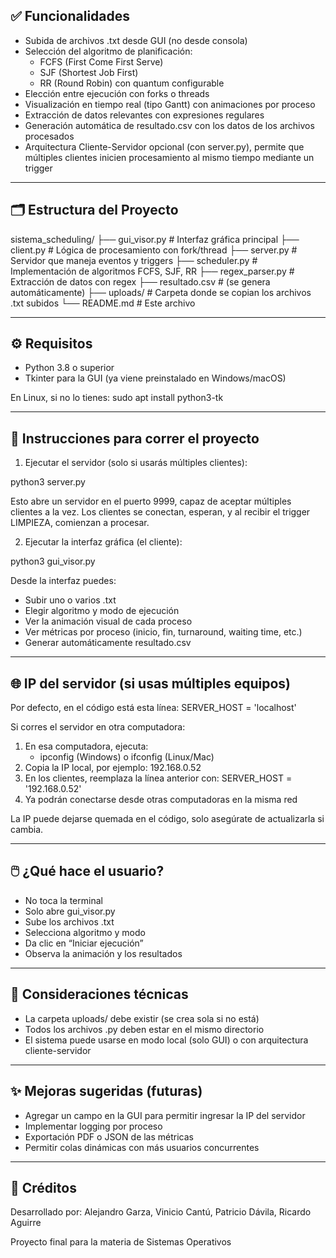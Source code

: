 ## ✅ Funcionalidades

- Subida de archivos .txt desde GUI (no desde consola)
- Selección del algoritmo de planificación:
  - FCFS (First Come First Serve)
  - SJF (Shortest Job First)
  - RR (Round Robin) con quantum configurable
- Elección entre ejecución con forks o threads
- Visualización en tiempo real (tipo Gantt) con animaciones por proceso
- Extracción de datos relevantes con expresiones regulares
- Generación automática de resultado.csv con los datos de los archivos procesados
- Arquitectura Cliente-Servidor opcional (con server.py), permite que múltiples clientes inicien procesamiento al mismo tiempo mediante un trigger

---

## 🗂️ Estructura del Proyecto

sistema_scheduling/
├── gui_visor.py         # Interfaz gráfica principal
├── client.py            # Lógica de procesamiento con fork/thread
├── server.py            # Servidor que maneja eventos y triggers
├── scheduler.py         # Implementación de algoritmos FCFS, SJF, RR
├── regex_parser.py      # Extracción de datos con regex
├── resultado.csv        # (se genera automáticamente)
├── uploads/             # Carpeta donde se copian los archivos .txt subidos
└── README.md            # Este archivo

---

## ⚙️ Requisitos

- Python 3.8 o superior
- Tkinter para la GUI (ya viene preinstalado en Windows/macOS)

En Linux, si no lo tienes:
sudo apt install python3-tk

---

## 🚀 Instrucciones para correr el proyecto

1. Ejecutar el servidor (solo si usarás múltiples clientes):

python3 server.py

Esto abre un servidor en el puerto 9999, capaz de aceptar múltiples clientes a la vez. Los clientes se conectan, esperan, y al recibir el trigger LIMPIEZA, comienzan a procesar.

2. Ejecutar la interfaz gráfica (el cliente):

python3 gui_visor.py

Desde la interfaz puedes:
- Subir uno o varios .txt
- Elegir algoritmo y modo de ejecución
- Ver la animación visual de cada proceso
- Ver métricas por proceso (inicio, fin, turnaround, waiting time, etc.)
- Generar automáticamente resultado.csv

---

## 🌐 IP del servidor (si usas múltiples equipos)

Por defecto, en el código está esta línea:
SERVER_HOST = 'localhost'

Si corres el servidor en otra computadora:

1. En esa computadora, ejecuta:
   - ipconfig (Windows) o ifconfig (Linux/Mac)
2. Copia la IP local, por ejemplo: 192.168.0.52
3. En los clientes, reemplaza la línea anterior con:
   SERVER_HOST = '192.168.0.52'
4. Ya podrán conectarse desde otras computadoras en la misma red

La IP puede dejarse quemada en el código, solo asegúrate de actualizarla si cambia.

---

## 🖱️ ¿Qué hace el usuario?

- No toca la terminal
- Solo abre gui_visor.py
- Sube los archivos .txt
- Selecciona algoritmo y modo
- Da clic en “Iniciar ejecución”
- Observa la animación y los resultados

---

## 📌 Consideraciones técnicas

- La carpeta uploads/ debe existir (se crea sola si no está)
- Todos los archivos .py deben estar en el mismo directorio
- El sistema puede usarse en modo local (solo GUI) o con arquitectura cliente-servidor

---

## ✨ Mejoras sugeridas (futuras)

- Agregar un campo en la GUI para permitir ingresar la IP del servidor
- Implementar logging por proceso
- Exportación PDF o JSON de las métricas
- Permitir colas dinámicas con más usuarios concurrentes

---

## 👤 Créditos

Desarrollado por: Alejandro Garza, Vinicio Cantú, Patricio Dávila, Ricardo Aguirre

Proyecto final para la materia de Sistemas Operativos
